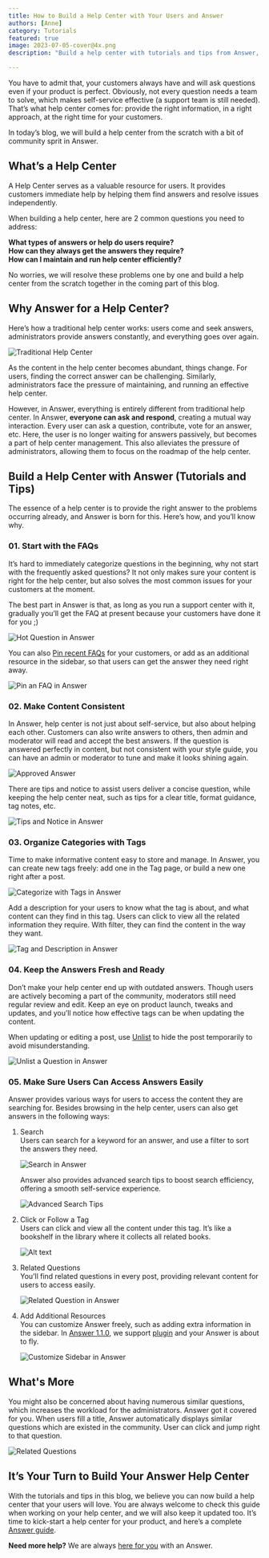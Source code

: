 ```yaml
---
title: How to Build a Help Center with Your Users and Answer
authors: [Anne]
category: Tutorials
featured: true
image: 2023-07-05-cover@4x.png
description: "Build a help center with tutorials and tips from Answer, and the best part is with your users in this journey."

---
```


You have to admit that, your customers always have and will ask questions even if your product is perfect. Obviously, not every question needs a team to solve, which makes self-service effective (a support team is still needed). That’s what help center comes for: provide the right information, in a right approach, at the right time for your customers. 

In today’s blog, we will build a help center from the scratch with a bit of community sprit in Answer.

## What’s a Help Center
A Help Center serves as a valuable resource for users. It provides customers immediate help by helping them find answers and resolve issues independently.

When building a help center, here are 2 common questions you need to address:  

**What types of answers or help do users require?**       
**How can they always get the answers they require?**          
**How can I maintain and run help center efficiently?**

No worries, we will resolve these problems one by one and build a help center from the scratch together in the coming part of this blog.


## Why Answer for a Help Center?
Here’s how a traditional help center works: users come and seek answers, administrators provide answers constantly, and everything goes over again. 

![Traditional Help Center](HowHelpCenterWorks.png)

As the content in the help center becomes abundant, things change. For users, finding the correct answer can be challenging. Similarly, administrators face the pressure of maintaining, and running an effective help center.

However, in Answer, everything is entirely different from traditional help center.
In Answer, **everyone can ask and respond**, creating a mutual way interaction. Every user can ask a question, contribute, vote for an answer, etc. Here, the user is no longer waiting for answers passively, but becomes a part of help center management. This also alleviates the pressure of administrators, allowing them to focus on the roadmap of the help center.

## Build a Help Center with Answer (Tutorials and Tips)
The essence of a help center is to provide the right answer to the problems occurring already, and Answer is born for this. Here’s how, and you’ll know why.

### 01. Start with the FAQs
It’s hard to immediately categorize questions in the beginning, why not start with the frequently asked questions? It not only makes sure your content is right for the help center, but also solves the most common issues for your customers at the moment.

The best part in Answer is that, as long as you run a support center with it, gradually you’ll get the FAQ at present because your customers have done it for you ;)

![Hot Question in Answer](HotQuestion.png)

You can also [Pin recent FAQs](https://answer.dev/blog/2023/05/11/answer-1.0.9-release#whats-new) for your customers, or add as an additional resource in the sidebar, so that users can get the answer they need right away.

![Pin an FAQ in Answer](Pin.png)

### 02. Make Content Consistent 
In Answer, help center is not just about self-service, but also about helping each other. Customers can also write answers to others, then admin and moderator will read and accept the best answers. If the question is answered perfectly in content, but not consistent with your style guide, you can have an admin or moderator to tune and make it looks shining again.

![Approved Answer](ApprovedAnswer.png)

There are tips and notice to assist users deliver a concise question, while keeping the help center neat, such as tips for a clear title, format guidance, tag notes, etc.

![Tips and Notice in Answer](TipsandNotice.png)

### 03. Organize Categories with Tags
Time to make informative content easy to store and manage. In Answer, you can create new tags freely: add one in the Tag page, or build a new one right after a post.

![Categorize with Tags in Answer](CategorizewithTags.png)

Add a description for your users to know what the tag is about, and what content can they find in this tag. Users can click to view all the related information they require. With filter, they can find the content in the way they want.

![Tag and Description in Answer](TagandDescription.png)

### 04. Keep the Answers Fresh and Ready
Don’t make your help center end up with outdated answers. Though users are actively becoming a part of the community, moderators still need regular review and edit. Keep an eye on product launch, tweaks and updates, and you’ll notice how effective tags can be when updating the content.

When updating or editing a post, use [Unlist](https://answer.dev/blog/2023/05/11/answer-1.0.9-release#whats-new) to hide the post temporarily to avoid misunderstanding. 

![Unlist a Question in Answer](UnlistQuestion.gif)

### 05. Make Sure Users Can Access Answers Easily
Answer provides various ways for users to access the content they are searching for. Besides browsing in the help center, users can also get answers in the following ways:

1. Search       
	Users can search for a keyword for an answer, and use a filter to sort the answers they need.
	
    ![Search in Answer](Search.png)

	Answer also provides advanced search tips to boost search efficiency, offering a smooth self-service experience. 
	
    ![Advanced Search Tips](AdvancedSearchTips.png)

2. Click or Follow a Tag      
	Users can click and view all the content under this tag. It’s like a bookshelf in the library where it collects all related books.

    ![Alt text](FollowaTag.png)

3. Related Questions      
	You’ll find related questions in every post, providing relevant content for users to access easily.
	
    ![Related Question in Answer](RelatedQuestions.png)

4. Add Additional Resources       
    You can customize Answer freely, such as adding extra information in the sidebar. In [Answer 1.1.0](../2023-06-15-answer-1.1.0-release/index.md), we support [plugin](https://github.com/answerdev/plugins) and your Answer is about to fly.

    ![Customize Sidebar in Answer](Sidebar.png)

## What's More 
You might also be concerned about having numerous similar questions, which increases the workload for the administrators. Answer got it covered for you. When users fill a title, Answer automatically displays similar questions which are existed in the community. User can click and jump right to that question.

![Related Questions](RelatedQuestions.png)

## It’s Your Turn to Build Your Answer Help Center
With the tutorials and tips in this blog, we believe you can now build a help center that your users will love. You are always welcome to check this guide when working on your help center, and we will also keep it updated too. It’s time to kick-start a help center for your product, and here’s a complete [Answer guide](https://answer.dev/docs/installation).

**Need more help?**
We are always [here for you](https://answer.dev/contact) with an Answer. 